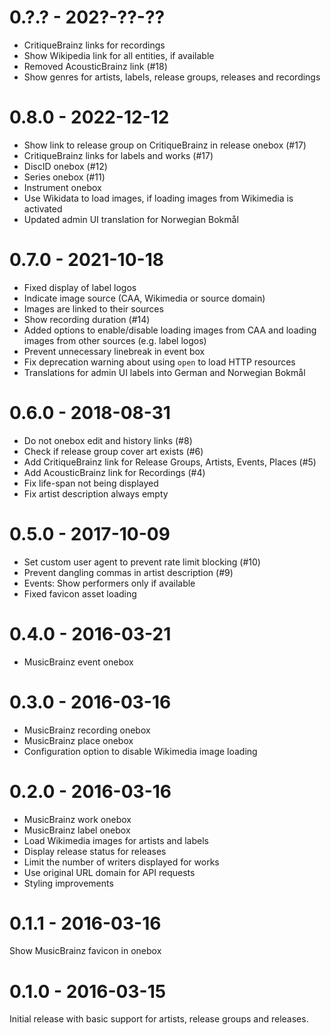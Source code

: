 # 0.?.? - 202?-??-??
- CritiqueBrainz links for recordings
- Show Wikipedia link for all entities, if available
- Removed AcousticBrainz link (#18)
- Show genres for artists, labels, release groups, releases and recordings

# 0.8.0 - 2022-12-12
- Show link to release group on CritiqueBrainz in release onebox (#17)
- CritiqueBrainz links for labels and works (#17)
- DiscID onebox (#12)
- Series onebox (#11)
- Instrument onebox
- Use Wikidata to load images, if loading images from Wikimedia is activated
- Updated admin UI translation for Norwegian Bokmål

# 0.7.0 - 2021-10-18
- Fixed display of label logos
- Indicate image source (CAA, Wikimedia or source domain)
- Images are linked to their sources
- Show recording duration (#14)
- Added options to enable/disable loading images from CAA and loading
  images from other sources (e.g. label logos)
- Prevent unnecessary linebreak in event box
- Fix deprecation warning about using `open` to load HTTP resources
- Translations for admin UI labels into German and Norwegian Bokmål

# 0.6.0 - 2018-08-31
- Do not onebox edit and history links (#8)
- Check if release group cover art exists (#6)
- Add CritiqueBrainz link for Release Groups, Artists, Events, Places (#5)
- Add AcousticBrainz link for Recordings (#4)
- Fix life-span not being displayed
- Fix artist description always empty

# 0.5.0 - 2017-10-09
- Set custom user agent to prevent rate limit blocking (#10)
- Prevent dangling commas in artist description (#9)
- Events: Show performers only if available
- Fixed favicon asset loading

# 0.4.0 - 2016-03-21
- MusicBrainz event onebox

# 0.3.0 - 2016-03-16
- MusicBrainz recording onebox
- MusicBrainz place onebox
- Configuration option to disable Wikimedia image loading

# 0.2.0 - 2016-03-16
- MusicBrainz work onebox
- MusicBrainz label onebox
- Load Wikimedia images for artists and labels
- Display release status for releases
- Limit the number of writers displayed for works
- Use original URL domain for API requests
- Styling improvements

# 0.1.1 - 2016-03-16
Show MusicBrainz favicon in onebox

# 0.1.0 - 2016-03-15
Initial release with basic support for artists, release groups and releases.
